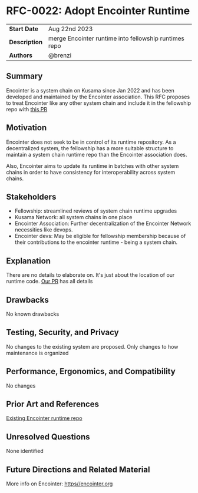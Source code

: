 # RFC-0022: Adopt Encointer Runtime

|                 |                                                       |
| --------------- |-------------------------------------------------------|
| **Start Date**  | Aug 22nd 2023                                         |
| **Description** | merge Encointer runtime into fellowship runtimes repo |
| **Authors**     | @brenzi                                               |

## Summary

Encointer is a system chain on Kusama since Jan 2022 and has been developed and maintained by the Encointer association. This RFC proposes to treat Encointer like any other system chain and include it in the fellowship repo with [this PR](https://github.com/polkadot-fellows/runtimes/pull/17)

## Motivation

Encointer does not seek to be in control of its runtime repository. As a decentralized system, the fellowship has a more suitable structure to maintain a system chain runtime repo than the Encointer association does.

Also, Encointer aims to update its runtime in batches with other system chains in order to have consistency for interoperability across system chains. 

## Stakeholders

* Fellowship: streamlined reviews of system chain runtime upgrades
* Kusama Network: all system chains in one place
* Encointer Association: Further decentralization of the Encointer Network necessities like devops.
* Encointer devs: May be eligible for fellowship membership because of their contributions to the encointer runtime - being a system chain. 

## Explanation

There are no details to elaborate on. It's just about the location of our runtime code. 
[Our PR](https://github.com/polkadot-fellows/runtimes/pull/17) has all details

## Drawbacks

No known drawbacks

## Testing, Security, and Privacy

No changes to the existing system are proposed. Only changes to how maintenance is organized

## Performance, Ergonomics, and Compatibility

No changes

## Prior Art and References

[Existing Encointer runtime repo](https://github.com/encointer/encointer-parachain/tree/master/polkadot-parachains/encointer-runtime)

## Unresolved Questions

None identified

## Future Directions and Related Material

More info on Encointer: [https//encointer.org](https//encointer.org)
